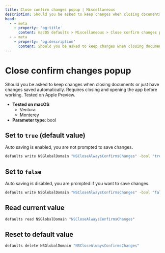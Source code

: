 ```yaml
---
title: Close confirm changes popup | Miscellaneous
description: Should you be asked to keep changes when closing documents or just have changes saved automatically.
head:
  - - meta
    - property: 'og:title'
      content: macOS defaults > Miscellaneous > Close confirm changes popup
  - - meta
    - property: 'og:description'
      content: Should you be asked to keep changes when closing documents or just have changes saved automatically.
---
```


# Close confirm changes popup

Should you be asked to keep changes when closing documents or just have changes saved automatically.
Requires closing and opening the app before working. Tested on Apple Preview.

<!-- break lists -->

- **Tested on macOS**:
  - Ventura
  - Monterey
- **Parameter type**: bool

## Set to `true` (default value)

Auto saving is enabled, you are not prompted to save changes.

```bash
defaults write NSGlobalDomain "NSCloseAlwaysConfirmsChanges" -bool "true"
```

## Set to `false`

Auto saving is disabled, you are prompted if you want to save changes.

```bash
defaults write NSGlobalDomain "NSCloseAlwaysConfirmsChanges" -bool "false"
```

## Read current value

```bash
defaults read NSGlobalDomain "NSCloseAlwaysConfirmsChanges"
```

## Reset to default value

```bash
defaults delete NSGlobalDomain "NSCloseAlwaysConfirmsChanges"
```
